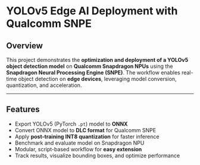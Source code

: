 # YOLOv5 Edge AI Deployment with Qualcomm SNPE

## Overview

This project demonstrates the **optimization and deployment of a YOLOv5 object detection model** on **Qualcomm Snapdragon NPUs** using the **Snapdragon Neural Processing Engine (SNPE)**. The workflow enables real-time object detection on **edge devices**, leveraging model conversion, quantization, and acceleration.

---

## Features

- Export YOLOv5 (PyTorch `.pt`) model to **ONNX**
- Convert ONNX model to **DLC format** for Qualcomm SNPE
- Apply **post-training INT8 quantization** for faster inference
- Benchmark and evaluate model on Snapdragon NPU
- Modular, script-based workflow for **easy extension**
- Track results, visualize bounding boxes, and optimize performance